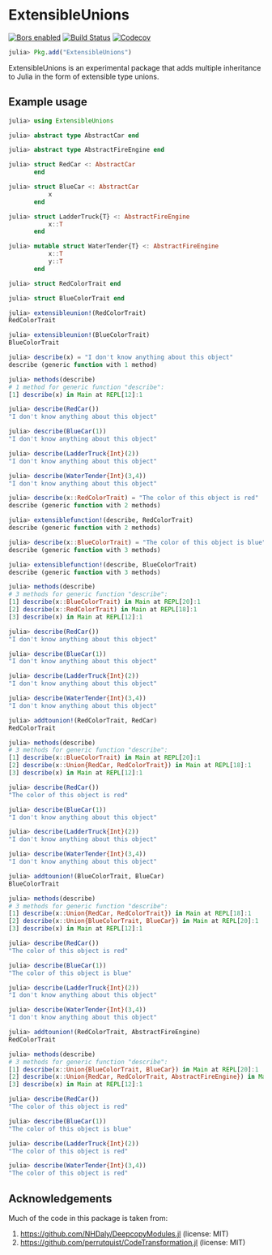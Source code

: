 # ExtensibleUnions

[![Bors enabled](https://bors.tech/images/badge_small.svg)](https://app.bors.tech/repositories/20023)
[![Build Status](https://travis-ci.com/bcbi/ExtensibleUnions.jl.svg?branch=master)](https://travis-ci.com/bcbi/ExtensibleUnions.jl/branches)
[![Codecov](https://codecov.io/gh/bcbi/ExtensibleUnions.jl/branch/master/graph/badge.svg)](https://codecov.io/gh/bcbi/ExtensibleUnions.jl)

```julia
julia> Pkg.add("ExtensibleUnions")
```

ExtensibleUnions is an experimental package that adds multiple inheritance to Julia in the
form of extensible type unions.


## Example usage

```julia
julia> using ExtensibleUnions

julia> abstract type AbstractCar end

julia> abstract type AbstractFireEngine end

julia> struct RedCar <: AbstractCar
       end

julia> struct BlueCar <: AbstractCar
           x
       end

julia> struct LadderTruck{T} <: AbstractFireEngine
           x::T
       end

julia> mutable struct WaterTender{T} <: AbstractFireEngine
           x::T
           y::T
       end

julia> struct RedColorTrait end

julia> struct BlueColorTrait end

julia> extensibleunion!(RedColorTrait)
RedColorTrait

julia> extensibleunion!(BlueColorTrait)
BlueColorTrait

julia> describe(x) = "I don't know anything about this object"
describe (generic function with 1 method)

julia> methods(describe)
# 1 method for generic function "describe":
[1] describe(x) in Main at REPL[12]:1

julia> describe(RedCar())
"I don't know anything about this object"

julia> describe(BlueCar(1))
"I don't know anything about this object"

julia> describe(LadderTruck{Int}(2))
"I don't know anything about this object"

julia> describe(WaterTender{Int}(3,4))
"I don't know anything about this object"

julia> describe(x::RedColorTrait) = "The color of this object is red"
describe (generic function with 2 methods)

julia> extensiblefunction!(describe, RedColorTrait)
describe (generic function with 2 methods)

julia> describe(x::BlueColorTrait) = "The color of this object is blue"
describe (generic function with 3 methods)

julia> extensiblefunction!(describe, BlueColorTrait)
describe (generic function with 3 methods)

julia> methods(describe)
# 3 methods for generic function "describe":
[1] describe(x::BlueColorTrait) in Main at REPL[20]:1
[2] describe(x::RedColorTrait) in Main at REPL[18]:1
[3] describe(x) in Main at REPL[12]:1

julia> describe(RedCar())
"I don't know anything about this object"

julia> describe(BlueCar(1))
"I don't know anything about this object"

julia> describe(LadderTruck{Int}(2))
"I don't know anything about this object"

julia> describe(WaterTender{Int}(3,4))
"I don't know anything about this object"

julia> addtounion!(RedColorTrait, RedCar)
RedColorTrait

julia> methods(describe)
# 3 methods for generic function "describe":
[1] describe(x::BlueColorTrait) in Main at REPL[20]:1
[2] describe(x::Union{RedCar, RedColorTrait}) in Main at REPL[18]:1
[3] describe(x) in Main at REPL[12]:1

julia> describe(RedCar())
"The color of this object is red"

julia> describe(BlueCar(1))
"I don't know anything about this object"

julia> describe(LadderTruck{Int}(2))
"I don't know anything about this object"

julia> describe(WaterTender{Int}(3,4))
"I don't know anything about this object"

julia> addtounion!(BlueColorTrait, BlueCar)
BlueColorTrait

julia> methods(describe)
# 3 methods for generic function "describe":
[1] describe(x::Union{RedCar, RedColorTrait}) in Main at REPL[18]:1
[2] describe(x::Union{BlueColorTrait, BlueCar}) in Main at REPL[20]:1
[3] describe(x) in Main at REPL[12]:1

julia> describe(RedCar())
"The color of this object is red"

julia> describe(BlueCar(1))
"The color of this object is blue"

julia> describe(LadderTruck{Int}(2))
"I don't know anything about this object"

julia> describe(WaterTender{Int}(3,4))
"I don't know anything about this object"

julia> addtounion!(RedColorTrait, AbstractFireEngine)
RedColorTrait

julia> methods(describe)
# 3 methods for generic function "describe":
[1] describe(x::Union{BlueColorTrait, BlueCar}) in Main at REPL[20]:1
[2] describe(x::Union{RedCar, RedColorTrait, AbstractFireEngine}) in Main at REPL[18]:1
[3] describe(x) in Main at REPL[12]:1

julia> describe(RedCar())
"The color of this object is red"

julia> describe(BlueCar(1))
"The color of this object is blue"

julia> describe(LadderTruck{Int}(2))
"The color of this object is red"

julia> describe(WaterTender{Int}(3,4))
"The color of this object is red"
```

## Acknowledgements

Much of the code in this package is taken from:
1. https://github.com/NHDaly/DeepcopyModules.jl (license: MIT)
2. https://github.com/perrutquist/CodeTransformation.jl (license: MIT)

